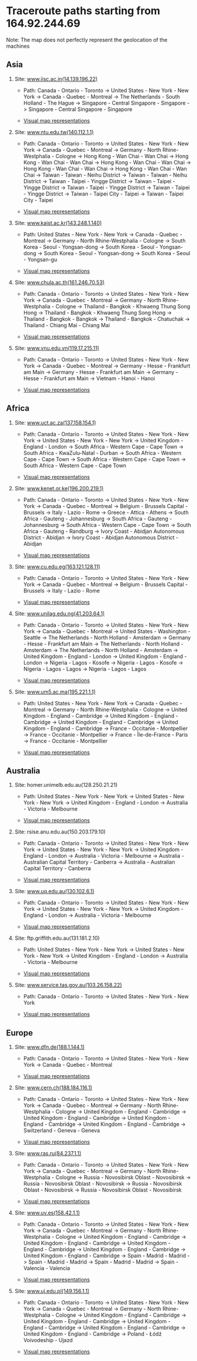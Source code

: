 # Traceroute paths starting from 164.92.244.69

Note: The map does not perfectly represent the geolocation of the machines

## Asia

1. Site: www.iisc.ac.in(14.139.196.22)

   - Path: 
Canada - Ontario - Toronto -> United States - New York - New York -> Canada - Quebec - Montreal -> The Netherlands - South Holland - The Hague -> Singapore - Central Singapore - Singapore -> Singapore - Central Singapore - Singapore

   - [Visual map representations](/cristi/traceroute/docs/hardcoded_ips/maps/Asia/out_map_1.html)

2. Site: www.ntu.edu.tw(140.112.1.1)

   - Path: 
Canada - Ontario - Toronto -> United States - New York - New York -> Canada - Quebec - Montreal -> Germany - North Rhine-Westphalia - Cologne -> Hong Kong - Wan Chai - Wan Chai -> Hong Kong - Wan Chai - Wan Chai -> Hong Kong - Wan Chai - Wan Chai -> Hong Kong - Wan Chai - Wan Chai -> Hong Kong - Wan Chai - Wan Chai -> Taiwan - Taiwan - Neihu District -> Taiwan - Taiwan - Neihu District -> Taiwan - Taipei - Yingge District -> Taiwan - Taipei - Yingge District -> Taiwan - Taipei - Yingge District -> Taiwan - Taipei - Yingge District -> Taiwan - Taipei City - Taipei -> Taiwan - Taipei City - Taipei

   - [Visual map representations](/cristi/traceroute/docs/hardcoded_ips/maps/Asia/out_map_2.html)

3. Site: www.kaist.ac.kr(143.248.1.140)

   - Path: 
United States - New York - New York -> Canada - Quebec - Montreal -> Germany - North Rhine-Westphalia - Cologne -> South Korea - Seoul - Yongsan-dong -> South Korea - Seoul - Yongsan-dong -> South Korea - Seoul - Yongsan-dong -> South Korea - Seoul - Yongsan-gu

   - [Visual map representations](/cristi/traceroute/docs/hardcoded_ips/maps/Asia/out_map_3.html)

4. Site: www.chula.ac.th(161.246.70.53)

   - Path: 
Canada - Ontario - Toronto -> United States - New York - New York -> Canada - Quebec - Montreal -> Germany - North Rhine-Westphalia - Cologne -> Thailand - Bangkok - Khwaeng Thung Song Hong -> Thailand - Bangkok - Khwaeng Thung Song Hong -> Thailand - Bangkok - Bangkok -> Thailand - Bangkok - Chatuchak -> Thailand - Chiang Mai - Chiang Mai

   - [Visual map representations](/cristi/traceroute/docs/hardcoded_ips/maps/Asia/out_map_4.html)

5. Site: www.vnu.edu.vn(119.17.215.11)

   - Path: 
Canada - Ontario - Toronto -> United States - New York - New York -> Canada - Quebec - Montreal -> Germany - Hesse - Frankfurt am Main -> Germany - Hesse - Frankfurt am Main -> Germany - Hesse - Frankfurt am Main -> Vietnam - Hanoi - Hanoi

   - [Visual map representations](/cristi/traceroute/docs/hardcoded_ips/maps/Asia/out_map_5.html)

## Africa

1. Site: www.uct.ac.za(137.158.154.1)

   - Path: 
Canada - Ontario - Toronto -> United States - New York - New York -> United States - New York - New York -> United Kingdom - England - London -> South Africa - Western Cape - Cape Town -> South Africa - KwaZulu-Natal - Durban -> South Africa - Western Cape - Cape Town -> South Africa - Western Cape - Cape Town -> South Africa - Western Cape - Cape Town

   - [Visual map representations](/cristi/traceroute/docs/hardcoded_ips/maps/Africa/out_map_1.html)

2. Site: www.kenet.or.ke(196.200.219.1)

   - Path: 
Canada - Ontario - Toronto -> United States - New York - New York -> Canada - Quebec - Montreal -> Belgium - Brussels Capital - Brussels -> Italy - Lazio - Rome -> Greece - Attica - Athens -> South Africa - Gauteng - Johannesburg -> South Africa - Gauteng - Johannesburg -> South Africa - Western Cape - Cape Town -> South Africa - Gauteng - Randburg -> Ivory Coast - Abidjan Autonomous District - Abidjan -> Ivory Coast - Abidjan Autonomous District - Abidjan

   - [Visual map representations](/cristi/traceroute/docs/hardcoded_ips/maps/Africa/out_map_2.html)

3. Site: www.cu.edu.eg(163.121.128.11)

   - Path: 
Canada - Ontario - Toronto -> United States - New York - New York -> Canada - Quebec - Montreal -> Belgium - Brussels Capital - Brussels -> Italy - Lazio - Rome

   - [Visual map representations](/cristi/traceroute/docs/hardcoded_ips/maps/Africa/out_map_3.html)

4. Site: www.unilag.edu.ng(41.203.64.1)

   - Path: 
Canada - Ontario - Toronto -> United States - New York - New York -> Canada - Quebec - Montreal -> United States - Washington - Seattle -> The Netherlands - North Holland - Amsterdam -> Germany - Hesse - Frankfurt am Main -> The Netherlands - North Holland - Amsterdam -> The Netherlands - North Holland - Amsterdam -> United Kingdom - England - London -> United Kingdom - England - London -> Nigeria - Lagos - Kosofe -> Nigeria - Lagos - Kosofe -> Nigeria - Lagos - Lagos -> Nigeria - Lagos - Lagos

   - [Visual map representations](/cristi/traceroute/docs/hardcoded_ips/maps/Africa/out_map_4.html)

5. Site: www.um5.ac.ma(195.221.1.1)

   - Path: 
United States - New York - New York -> Canada - Quebec - Montreal -> Germany - North Rhine-Westphalia - Cologne -> United Kingdom - England - Cambridge -> United Kingdom - England - Cambridge -> United Kingdom - England - Cambridge -> United Kingdom - England - Cambridge -> France - Occitanie - Montpellier -> France - Occitanie - Montpellier -> France - Île-de-France - Paris -> France - Occitanie - Montpellier

   - [Visual map representations](/cristi/traceroute/docs/hardcoded_ips/maps/Africa/out_map_5.html)

## Australia

1. Site: homer.unimelb.edu.au(128.250.21.21)

   - Path: 
United States - New York - New York -> United States - New York - New York -> United Kingdom - England - London -> Australia - Victoria - Melbourne

   - [Visual map representations](/cristi/traceroute/docs/hardcoded_ips/maps/Australia/out_map_1.html)

2. Site: rsise.anu.edu.au(150.203.179.10)

   - Path: 
Canada - Ontario - Toronto -> United States - New York - New York -> United States - New York - New York -> United Kingdom - England - London -> Australia - Victoria - Melbourne -> Australia - Australian Capital Territory - Canberra -> Australia - Australian Capital Territory - Canberra

   - [Visual map representations](/cristi/traceroute/docs/hardcoded_ips/maps/Australia/out_map_2.html)

3. Site: www.uq.edu.au(130.102.6.1)

   - Path: 
Canada - Ontario - Toronto -> United States - New York - New York -> United States - New York - New York -> United Kingdom - England - London -> Australia - Victoria - Melbourne

   - [Visual map representations](/cristi/traceroute/docs/hardcoded_ips/maps/Australia/out_map_3.html)

4. Site: ftp.griffith.edu.au(131.181.2.10)

   - Path: 
United States - New York - New York -> United States - New York - New York -> United Kingdom - England - London -> Australia - Victoria - Melbourne

   - [Visual map representations](/cristi/traceroute/docs/hardcoded_ips/maps/Australia/out_map_4.html)

5. Site: www.service.tas.gov.au(103.26.158.22)

   - Path: 
Canada - Ontario - Toronto -> United States - New York - New York

   - [Visual map representations](/cristi/traceroute/docs/hardcoded_ips/maps/Australia/out_map_5.html)

## Europe

1. Site: www.dfn.de(188.1.144.1)

   - Path: 
Canada - Ontario - Toronto -> United States - New York - New York -> Canada - Quebec - Montreal

   - [Visual map representations](/cristi/traceroute/docs/hardcoded_ips/maps/Europe/out_map_1.html)

2. Site: www.cern.ch(188.184.116.1)

   - Path: 
Canada - Ontario - Toronto -> United States - New York - New York -> Canada - Quebec - Montreal -> Germany - North Rhine-Westphalia - Cologne -> United Kingdom - England - Cambridge -> United Kingdom - England - Cambridge -> United Kingdom - England - Cambridge -> United Kingdom - England - Cambridge -> Switzerland - Geneva - Geneva

   - [Visual map representations](/cristi/traceroute/docs/hardcoded_ips/maps/Europe/out_map_2.html)

3. Site: www.ras.ru(84.237.1.1)

   - Path: 
Canada - Ontario - Toronto -> United States - New York - New York -> Canada - Quebec - Montreal -> Germany - North Rhine-Westphalia - Cologne -> Russia - Novosibirsk Oblast - Novosibirsk -> Russia - Novosibirsk Oblast - Novosibirsk -> Russia - Novosibirsk Oblast - Novosibirsk -> Russia - Novosibirsk Oblast - Novosibirsk

   - [Visual map representations](/cristi/traceroute/docs/hardcoded_ips/maps/Europe/out_map_3.html)

4. Site: www.uv.es(158.42.1.1)

   - Path: 
Canada - Ontario - Toronto -> United States - New York - New York -> Canada - Quebec - Montreal -> Germany - North Rhine-Westphalia - Cologne -> United Kingdom - England - Cambridge -> United Kingdom - England - Cambridge -> United Kingdom - England - Cambridge -> United Kingdom - England - Cambridge -> United Kingdom - England - Cambridge -> Spain - Madrid - Madrid -> Spain - Madrid - Madrid -> Spain - Madrid - Madrid -> Spain - Valencia - Valencia

   - [Visual map representations](/cristi/traceroute/docs/hardcoded_ips/maps/Europe/out_map_4.html)

5. Site: www.uj.edu.pl(149.156.1.1)

   - Path: 
Canada - Ontario - Toronto -> United States - New York - New York -> Canada - Quebec - Montreal -> Germany - North Rhine-Westphalia - Cologne -> United Kingdom - England - Cambridge -> United Kingdom - England - Cambridge -> United Kingdom - England - Cambridge -> United Kingdom - England - Cambridge -> United Kingdom - England - Cambridge -> Poland - Łódź Voivodeship - Ujazd

   - [Visual map representations](/cristi/traceroute/docs/hardcoded_ips/maps/Europe/out_map_5.html)

